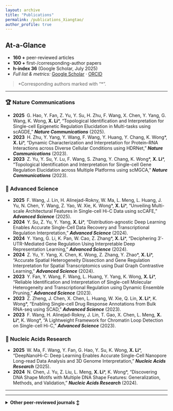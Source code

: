 ```yaml
---
layout: archive
title: "Publications"
permalink: /publications_Xiangtao/
author_profile: true
---
```


## At-a-Glance  
- **160 +** peer-reviewed articles 
- **100 +** first-/corresponding-author papers  
- **h-index 36** (Google Scholar, July 2025)  
- *Full list & metrics:* [Google Scholar](https://scholar.google.com/citations?hl=en&user=Il0-1BUAAAAJ&view_op=list_works&sortby=pubdate) · [ORCID](https://orcid.org/0000-0002-8716-9823)  

> *Corresponding authors marked with “\*”.
 
---

### 🏆 Nature Communications  
- **2025** G. Hao, Y. Fan, Z. Yu, Y. Su, H. Zhu, F. Wang, X. Chen, Y. Yang, G. Wang, K. Wong, **X. Li**\*, “Topological Identification and Interpretation for Single-cell Epigenetic Regulation Elucidation in Multi-tasks using scAGDE,” **_Nature Communications_** (2025).  
- **2023** H. Zhu, Y. Yang, Y. Wang, F. Wang, Y. Huang, Y. Chang, K. Wong\*, **X. Li**\*, “Dynamic Characterization and Interpretation for Protein–RNA Interactions across Diverse Cellular Conditions using HDRNet,” **_Nature Communications_** (2023).  
- **2023** Z. Yu, Y. Su, Y. Lu, F. Wang, S. Zhang, Y. Chang, K. Wong\*, **X. Li**\*, “Topological Identification and Interpretation for Single-cell Gene Regulation Elucidation across Multiple Platforms using scMGCA,” **_Nature Communications_** (2023).  

### 🔬 Advanced Science  
- **2025** F. Wang, J. Lin, H. Alinejad-Rokny, W. Ma, L. Meng, L. Huang, J. Yu, N. Chen, Y. Wang, Z. Yao, W. Xie, K. Wong\*, **X. Li**\*, “Unveiling Multi-scale Architectural Features in Single-cell Hi-C Data using scCAFE,” **_Advanced Science_** (2025).  
- **2024** Y. Su, Z. Yu, Y. Yang, **X. Li**\*, “Distribution-agnostic Deep Learning Enables Accurate Single-Cell Data Recovery and Transcriptional Regulation Interpretation,” **_Advanced Science_** (2024).  
- **2024** Y. Yang, G. Li, K. Pan, W. Cao, Z. Zhang\*, **X. Li**\*, “Deciphering 3′-UTR-Mediated Gene Regulation Using Interpretable Deep Representation Learning,” **_Advanced Science_** (2024).  
- **2024** Z. Yu, Y. Yang, X. Chen, K. Wong, Z. Zhang, Y. Zhao\*, **X. Li**\*, “Accurate Spatial Heterogeneity Dissection and Gene Regulation Interpretation for Spatial Transcriptomics using Dual Graph Contrastive Learning,” **_Advanced Science_** (2024).  
- **2023** Y. Fan, Y. Wang, F. Wang, L. Huang, Y. Yang, K. Wong, **X. Li**\*, “Reliable Identification and Interpretation of Single-cell Molecular Heterogeneity and Transcriptional Regulation using Dynamic Ensemble Pruning,” **_Advanced Science_** (2023).  
- **2023** Z. Zheng, J. Chen, X. Chen, L. Huang, W. Xie, Q. Lin, **X. Li**\*, K. Wong\*, “Enabling Single-cell Drug Response Annotations from Bulk RNA-seq using SCAD,” **_Advanced Science_** (2023).  
- **2023** F. Wang, H. Alinejad-Rokny, J. Lin, T. Gao, X. Chen, L. Meng, **X. Li**\*, K. Wong\*, “A Lightweight Framework for Chromatin Loop Detection on Single-cell Hi-C,” **_Advanced Science_** (2023).  

### 🧬 Nucleic Acids Research  
- **2025** W. Ma, F. Wang, Y. Fan, G. Hao, Y. Su, K. Wong, **X. Li**\*, “DeepNanoHi-C: Deep Learning Enables Accurate Single-Cell Nanopore Long-read Data Analysis and 3D Genome Interpretation,” **_Nucleic Acids Research_** (2025).  
- **2024** N. Chen, J. Yu, Z. Liu, L. Meng, **X. Li**\*, K. Wong\*, “Discovering DNA Shape Motifs with Multiple DNA Shape Features: Generalization, Methods, and Validation,” **_Nucleic Acids Research_** (2024).  

---

---

<details>
<summary><strong>Other peer‑reviewed journals ↕</strong></summary>

#### Bioinformatics  
- **2024** Y. Zhang, Z. Yu, K. Wong, **X. Li**\*, “Unraveling Spatial Domain Characterization in Spatially Resolved Transcriptomics with Robust Graph Contrastive Clustering,” **_Bioinformatics_** (2024).  
- **2024** Y. Wang, H. Zhu, Y. Wang, Y. Yang, Y. Huang\*, J. Zhang\*, K. Wong, **X. Li**\*, “EnrichRBP: An Automated and Interpretable Computational Platform for Predicting and Analyzing RNA-binding Protein Events,” **_Bioinformatics_** (2024).  
- **2023** Y. Wang, Y. Zhu, S. Li, C. Bian, Y. Liang, K. Wong, **X. Li**\*, “scBGEDA: Deep Single-cell Clustering Analysis via a Dual Denoising Autoencoder with Bipartite Graph Ensemble Clustering,” **_Bioinformatics_** (2023).  
- **2024** Q. Qi, Y. Wang, Y. Huang, Y. Fan*, **X. Li**\*, “PredGCN: A Pruning-enabled Gene–Cell Net for Automatic Cell Annotation of Single-cell Transcriptome Data,” **_Bioinformatics_** (2024).  
- **2023** P. Sun, S. Fan, S. Li, Y. Zhao, C. Lu\*, K. Wong, **X. Li**\*, “Automated Exploitation of Deep Learning for Cancer Patient Stratification across Multiple Types,” **_Bioinformatics_** (2023).  
- **2022** Y. Su, F. Wang, S. Zhang, Y. Liang, K. Wong, **X. Li**\*, “scWMC: Weighted Matrix Completion-based Imputation of scRNA-seq Data via Prior Subspace Information,” **_Bioinformatics_** (2022).  
- **2022** F. Lu, Z. Yu, Y. Wang, Z. Ma, K. Wong, **X. Li**\*, “GMHCC: High-throughput Analysis of Biomolecular Data using Graph-based Multiple Hierarchical Consensus Clustering,” **_Bioinformatics_** (2022).  
- **2021** Y. Wang, Y. Yang, Z. Ma, K. Wong, **X. Li**\*, “EDCNN: Identification of Genome-wide RNA-binding Proteins using Evolutionary Deep Convolutional Neural Network,” **_Bioinformatics_** (2021).  
- **2019** **X. Li**\*, S. Zhang, K. Wong, “Single-cell RNA-seq Interpretations using Evolutionary Multiobjective Ensemble Pruning,” **_Bioinformatics_** (2019).  

#### Other Bioinformatics Journals  
- **2022** L. Huang, J. Lin, R. Liu, Z. Zhang, L. Meng, X. Chen, **X. Li**\*, K. Wong*, “CoaDTI: Multi-modal Co-attention-based Framework for Drug–Target Interaction Annotation,” **_Briefings in Bioinformatics_** (2022).  
- **2022** Y. Yang, Z. Hou, Y. Wang, H. Ma, P. Sun, Z. Ma, K. Wong, **X. Li**\*, “HCRNet: High-throughput circRNA-Binding Event Identification from CLIP-seq Data using Deep Temporal Convolutional Network,” **_Briefings in Bioinformatics_** (2022).  
- **2021** **X. Li**\*, S. Li, L. Huang, S. Zhang, K. Wong, “High-throughput Single-cell RNA-seq Data Imputation and Characterization with Surrogate-assisted Automated Deep Learning,” **_Briefings in Bioinformatics_** (2021).  
- **2021** Z. Hou, Y. Yang, H. Li, K. Wong, **X. Li**\*, “iDeepSubMito: Identification of Protein Sub-mitochondrial Localization with Deep Learning,” **_Briefings in Bioinformatics_** (2021).  
- **2021** Z. Yu, C. Bian, G. Liu, S. Zhang, K. Wong, **X. Li**\*, “Elucidating Transcriptomic Profiles from Single-cell RNA-seq Data using Nature-Inspired Compressed Sensing,” **_Briefings in Bioinformatics_** (2021).  
- **2021** **X. Li**\*, S. Zhang, K. Wong, “Deep Embedded Clustering with Multiple Objectives on scRNA-seq Data,” **_Briefings in Bioinformatics_** (2021).  
- **2020** Y. Yang, S. Li, Y. Wang, K. Wong, **X. Li**\*, “Identification of Haploinsufficient Genes from Epigenomic Data using Deep Forest,” **_Briefings in Bioinformatics_** (2020).  
- **2022** Z. Hou, Y. Yang, Z. Ma, K. Wong, **X. Li**\*, “Learning the Protein Language of Proteome-wide Protein–protein Binding Sites via Explainable Ensemble Deep Learning,” **_Communications Biology_** (2022).
- **2022** Y. Wang, Z. Hou, Y. Yang, K. Wong, **X. Li**\*, “Genome-wide Identification and Characterization of DNA Enhancers with a Stacked Multivariate Fusion Framework,” **_PLOS Computational Biology_** (2022).  
- **2021** **X. Li**\*, S. Li, L. Huang, S. Zhang, K. Wong, “High-throughput Single-cell RNA-seq Data Imputation and Characterization with Surrogate-assisted Automated Deep Learning,” **_Briefings in Bioinformatics_** (2021).  

#### IEEE Transactions & Other Q1 Journals
- **2022** Y. Su, H. Zhu, K. Wong, Y. Chang, **X. Li**\*, “Hyperspectral Image Denoising via Weighted Multidirectional Low-rank Tensor Recovery,” **_IEEE Transactions on Cybernetics_** (2022).  
- **2021** Y. Wang, **X. Li**\*, K. Wong, Y. Chang, S. Yang, “Evolutionary Multiobjective Clustering Algorithms with Ensemble for Patient Stratification,” **_IEEE Transactions on Cybernetics_** (2021).  
- **2019** **X. Li**\*, S. Zhang, K. Wong, “Multiobjective Genome-Wide RNA-Binding Event Identification from CLIP-seq Data,” **_IEEE Transactions on Cybernetics_** (2019).  
- **2018** **X. Li**\*, K. Wong, “Evolutionary Multi-objective Clustering and Its Applications to Patient Stratification,” **_IEEE Transactions on Cybernetics_** (2018).  
- **2022** Y. Cheng, Y. Su, Z. Yu, Y. Liang, K. Wong, **X. Li**\*, “Unsupervised Deep Embedded Fusion Representation of Single-cell Transcriptomics,” **_AAAI 2023 (Oral)_** (2022).  
- **2021** Z. Yu, Y. Lu, Y. Wang, F. Tang, K. Wong, **X. Li**\*, “ZINB-based Graph Embedding Autoencoder for Single-cell RNA-seq Interpretations,” **_AAAI 2022 (Oral)_** (2021).
- 
<!-- (additional Communications Biology / Briefings in Bioinformatics / IEEE T-Cybernetics / etc.) -->
